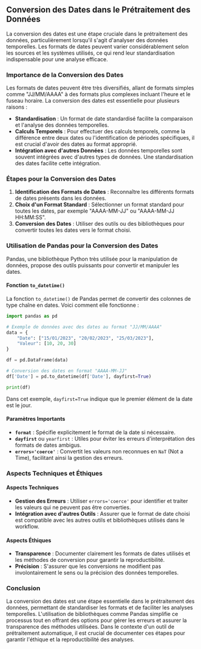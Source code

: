 ## Conversion des Dates dans le Prétraitement des Données

La conversion des dates est une étape cruciale dans le prétraitement des données, particulièrement lorsqu'il s'agit d'analyser des données temporelles. Les formats de dates peuvent varier considérablement selon les sources et les systèmes utilisés, ce qui rend leur standardisation indispensable pour une analyse efficace.

### Importance de la Conversion des Dates

Les formats de dates peuvent être très diversifiés, allant de formats simples comme "JJ/MM/AAAA" à des formats plus complexes incluant l'heure et le fuseau horaire. La conversion des dates est essentielle pour plusieurs raisons :

- **Standardisation** : Un format de date standardisé facilite la comparaison et l'analyse des données temporelles.
- **Calculs Temporels** : Pour effectuer des calculs temporels, comme la différence entre deux dates ou l'identification de périodes spécifiques, il est crucial d'avoir des dates au format approprié.
- **Intégration avec d'autres Données** : Les données temporelles sont souvent intégrées avec d'autres types de données. Une standardisation des dates facilite cette intégration.


### Étapes pour la Conversion des Dates

1. **Identification des Formats de Dates** :
Reconnaître les différents formats de dates présents dans les données.
2. **Choix d'un Format Standard** :
Sélectionner un format standard pour toutes les dates, par exemple "AAAA-MM-JJ" ou "AAAA-MM-JJ HH:MM:SS".
3. **Conversion des Dates** :
Utiliser des outils ou des bibliothèques pour convertir toutes les dates vers le format choisi.

### Utilisation de Pandas pour la Conversion des Dates

Pandas, une bibliothèque Python très utilisée pour la manipulation de données, propose des outils puissants pour convertir et manipuler les dates.

#### Fonction `to_datetime()`

La fonction `to_datetime()` de Pandas permet de convertir des colonnes de type chaîne en dates. Voici comment elle fonctionne :

```python
import pandas as pd

# Exemple de données avec des dates au format "JJ/MM/AAAA"
data = {
    "Date": ["15/01/2023", "20/02/2023", "25/03/2023"],
    "Valeur": [10, 20, 30]
}

df = pd.DataFrame(data)

# Conversion des dates en format "AAAA-MM-JJ"
df['Date'] = pd.to_datetime(df['Date'], dayfirst=True)

print(df)
```

Dans cet exemple, `dayfirst=True` indique que le premier élément de la date est le jour.

#### Paramètres Importants

- **`format`** : Spécifie explicitement le format de la date si nécessaire.
- **`dayfirst`** ou `yearfirst` : Utiles pour éviter les erreurs d'interprétation des formats de dates ambigus.
- **`errors='coerce'`** : Convertit les valeurs non reconnues en `NaT` (Not a Time), facilitant ainsi la gestion des erreurs.


### Aspects Techniques et Éthiques

#### Aspects Techniques

- **Gestion des Erreurs** : Utiliser `errors='coerce'` pour identifier et traiter les valeurs qui ne peuvent pas être converties.
- **Intégration avec d'autres Outils** : Assurer que le format de date choisi est compatible avec les autres outils et bibliothèques utilisés dans le workflow.


#### Aspects Éthiques

- **Transparence** : Documenter clairement les formats de dates utilisés et les méthodes de conversion pour garantir la reproductibilité.
- **Précision** : S'assurer que les conversions ne modifient pas involontairement le sens ou la précision des données temporelles.


### Conclusion

La conversion des dates est une étape essentielle dans le prétraitement des données, permettant de standardiser les formats et de faciliter les analyses temporelles. L'utilisation de bibliothèques comme Pandas simplifie ce processus tout en offrant des options pour gérer les erreurs et assurer la transparence des méthodes utilisées. Dans le contexte d'un outil de prétraitement automatique, il est crucial de documenter ces étapes pour garantir l'éthique et la reproductibilité des analyses.

